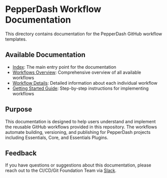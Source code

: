 # PepperDash Workflow Documentation

This directory contains documentation for the PepperDash GitHub workflow templates.

## Available Documentation

- [Index](docs/index.md): The main entry point for the documentation
- [Workflows Overview](docs/workflows.md): Comprehensive overview of all available workflows
- [Workflow Details](docs/workflow-details.md): Detailed information about each individual workflow
- [Getting Started Guide](docs/getting-started.md): Step-by-step instructions for implementing workflows

## Purpose

This documentation is designed to help users understand and implement the reusable GitHub workflows provided in this repository. The workflows automate building, versioning, and publishing for PepperDash projects including Essentials, Core, and Essentials Plugins.

## Feedback

If you have questions or suggestions about this documentation, please reach out to the CI/CD/Git Foundation Team via [Slack](https://pepperdash.slack.com/archives/C08KDBTD55G).

